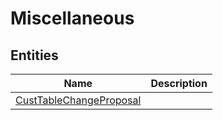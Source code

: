 
# Miscellaneous


## Entities

|Name|Description|
|---|---|
|[CustTableChangeProposal](CustTableChangeProposal.cdm.json)||
